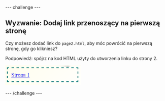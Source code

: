 \--- challenge \---

## Wyzwanie: Dodaj link przenoszący na pierwszą stronę

Czy możesz dodać link do `page2.html`, aby móc powrócić na pierwszą stronę, gdy go klikniesz?

Podpowiedź: spójrz na kod HTML użyty do utworzenia linku do strony 2.

![zrzut ekranu](images/magazine-page1-link.png)

\--- /challenge \---